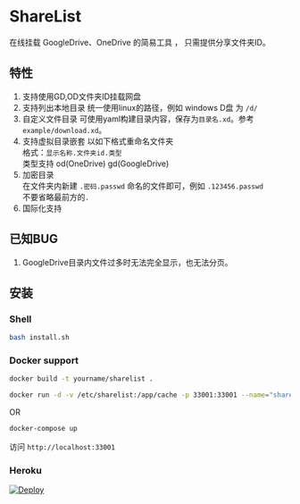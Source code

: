 # ShareList

在线挂载 GoogleDrive、OneDrive 的简易工具 ， 只需提供分享文件夹ID。

## 特性
1. 支持使用GD,OD文件夹ID挂载网盘 
2. 支持列出本地目录 
统一使用linux的路径，例如 windows D盘 为 ```/d/``` 
3. 自定义文件目录
可使用yaml构建目录内容，保存为```目录名.xd```。参考 ```example/download.xd```。 
4. 支持虚拟目录嵌套
以如下格式重命名文件夹  
格式：```显示名称.文件夹id.类型```  
类型支持 od(OneDrive) gd(GoogleDrive) 
5. 加密目录  
在文件夹内新建 ```.密码.passwd``` 命名的文件即可，例如 
```.123456.passwd```  
不要省略最前方的```.``` 
6. 国际化支持 

## 已知BUG 
1. GoogleDrive目录内文件过多时无法完全显示，也无法分页。 


## 安装
### Shell
````bash
bash install.sh
````

### Docker support
````bash
docker build -t yourname/sharelist .

docker run -d -v /etc/sharelist:/app/cache -p 33001:33001 --name="sharelist" yourname/sharelist
````

OR

````bash
docker-compose up
````

访问 `http://localhost:33001` 


### Heroku

[![Deploy](https://www.herokucdn.com/deploy/button.png)](https://heroku.com/deploy?template=https://github.com/reruin/sharelist-heroku)



